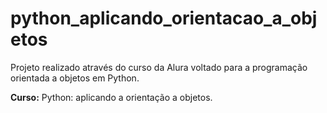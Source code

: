 # python_aplicando_orientacao_a_objetos
Projeto realizado através do curso da Alura voltado para a programação orientada a objetos em Python.

**Curso:** Python: aplicando a orientação a objetos.
